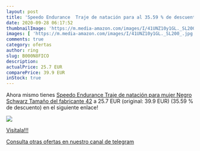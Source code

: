```yaml
---
layout: post
title: 'Speedo Endurance  Traje de natación para al 35.59 % de descuento'
date: 2020-09-28 06:17:52
thumbnailImage: 'https://m.media-amazon.com/images/I/41UNZ10y1GL._SL200_.jpg'
images: [ 'https://m.media-amazon.com/images/I/41UNZ10y1GL._SL200_.jpg' ]
comments: true
category: ofertas
author: ring
slug: B000N8FICO
description:
actualPrice: 25.7 EUR
comparePrice: 39.9 EUR
inStock: true
---
```


Ahora mismo tienes [Speedo Endurance  Traje de natación para mujer  Negro  Schwarz   Tamaño del fabricante 42](https://www.amazon.com/dp/B000N8FICO/?tag=redken08-20) a 25.7 EUR (original: 39.9 EUR) (35.59 %  de descuento) en el siguiente enlace!

[![](https://m.media-amazon.com/images/I/41UNZ10y1GL._SL200_.jpg)](https://www.amazon.com/dp/B000N8FICO/?tag=redken08-20)

[Visítala!!!](https://www.amazon.com/dp/B000N8FICO/?tag=redken08-20)

[Consulta otras ofertas en nuestro canal de telegram](https://t.me/s/ofertas25)
